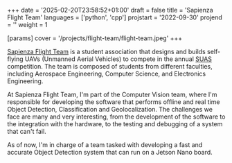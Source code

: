 +++
date = '2025-02-20T23:58:52+01:00'
draft = false
title = 'Sapienza Flight Team'
languages = ['python', 'cpp']
projstart = '2022-09-30'
projend = ''
weight = 1


[params]
    cover = '/projects/flight-team/flight-team.jpeg'
+++

[Sapienza Flight Team](https://www.sasa-aerospace.it/flight-team/) is a student association that designs and builds self-flying UAVs (Unmanned Aerial Vehicles) to compete in the annual [SUAS](https://suas-competition.org/) competition. The team is composed of students from different faculties, including Aerospace Engineering, Computer Science, and Electronics Engineering. 

At Sapienza Flight Team, I'm part of the Computer Vision team, where I'm responsible for developing the software that performs offline and real time Object Detection, Classification and Geolocalization. The challenges we face are many and very interesting, from the development of the software to the integration with the hardware, to the testing and debugging of a system that can't fail.

As of now, I'm in charge of a team tasked with developing a fast and accurate Object Detection system that can run on a Jetson Nano board.